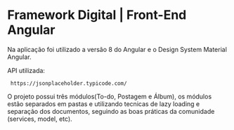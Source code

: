 
# Framework Digital | Front-End Angular

Na aplicação foi utilizado a versão 8 do Angular e o Design System Material Angular.

API utilizada:

```
 https://jsonplaceholder.typicode.com/
```

O projeto possui três módulos(To-do, Postagem e Álbum), os módulos estão separados em pastas e utilizando tecnicas de lazy loading e separação dos documentos, seguindo as boas práticas da comunidade (services, model, etc).